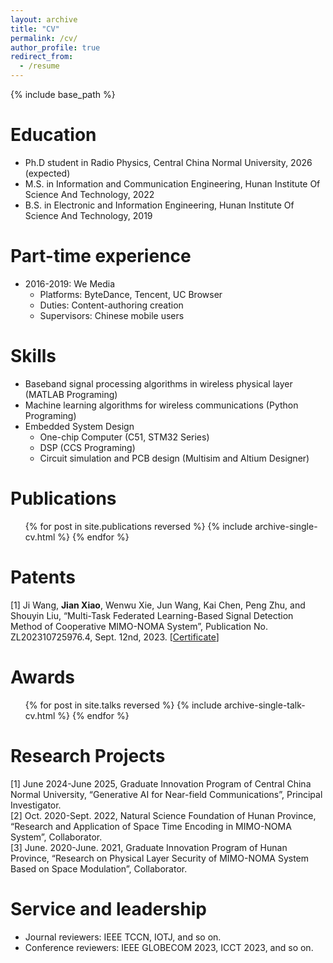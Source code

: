 ```yaml
---
layout: archive
title: "CV"
permalink: /cv/
author_profile: true
redirect_from:
  - /resume
---
```


{% include base_path %}

Education
======
* Ph.D student in Radio Physics, Central China Normal University, 2026 (expected)
* M.S. in Information and Communication Engineering, Hunan Institute Of Science And Technology, 2022
* B.S. in Electronic and Information Engineering, Hunan Institute Of Science And Technology, 2019

Part-time experience
======
* 2016-2019: We Media
  * Platforms: ByteDance, Tencent, UC Browser
  * Duties: Content-authoring creation
  * Supervisors: Chinese mobile users

  
Skills
======
* Baseband signal processing algorithms in wireless physical layer (MATLAB Programing)
* Machine learning algorithms for wireless communications (Python Programing)
* Embedded System Design
  * One-chip Computer (C51, STM32 Series)
  * DSP (CCS Programing)
  * Circuit simulation and PCB design (Multisim and Altium Designer)


Publications
======
  <ul>{% for post in site.publications reversed %}
    {% include archive-single-cv.html %}
  {% endfor %}</ul>

Patents
======
[1] Ji Wang, **Jian Xiao**, Wenwu Xie, Jun Wang, Kai Chen, Peng Zhu, and Shouyin Liu, “Multi-Task Federated Learning-Based Signal Detection Method of Cooperative MIMO-NOMA System”, Publication No. ZL202310725976.4, Sept. 12nd, 2023. [<a href="https://jianxiao-24.github.io/files/专利6-授权证明.pdf">Certificate</a>]
  
Awards
======
  <ul>{% for post in site.talks reversed %}
    {% include archive-single-talk-cv.html  %}
  {% endfor %}</ul>

Research Projects
======
  [1] June 2024-June 2025, Graduate Innovation Program of Central China Normal University, “Generative AI for Near-field Communications”, Principal Investigator.<br>
  [2] Oct. 2020-Sept. 2022, Natural Science Foundation of Hunan Province, “Research and Application of Space Time Encoding in MIMO-NOMA System”, Collaborator.<br>
  [3] June. 2020-June. 2021, Graduate Innovation Program of Hunan Province, “Research on Physical Layer Security of MIMO-NOMA System Based on Space Modulation”, Collaborator.

  
Service and leadership
======
* Journal reviewers: IEEE TCCN, IOTJ, and so on.
* Conference reviewers: IEEE GLOBECOM 2023, ICCT 2023, and so on.


